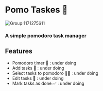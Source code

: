# Pomo Taskes 🍅
![Group 1171275611](https://github.com/user-attachments/assets/3b1439cb-e790-454e-a8b5-e9656eac67f6)

### A simple pomodoro task manager 
## Features
- Pomodoro timer 🍅  : under doing 
- Add tasks 📝  : under doing 
- Select tasks to pomodoro 📝🍅  : under doing 
- Edit tasks 📝  : under doing 
- Mark tasks as done ✅  : under doing 
